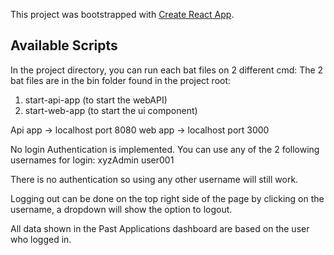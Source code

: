 This project was bootstrapped with [Create React App](https://github.com/facebook/create-react-app).

## Available Scripts

In the project directory, you can run each bat files on 2 different cmd:
The 2 bat files are in the bin folder found in the project root:
1.  start-api-app (to start the webAPI)
2. start-web-app (to start the ui component)

Api app -> localhost port 8080
web app -> localhost port 3000

No login Authentication is implemented.
You can use any of the 2 following usernames for login:
xyzAdmin
user001

There is no authentication so using any other username will still work.

Logging out can be done on the top right side of the page by clicking on the username, a dropdown will show the option to logout.

All data shown in the Past Applications dashboard are based on the user who logged in.